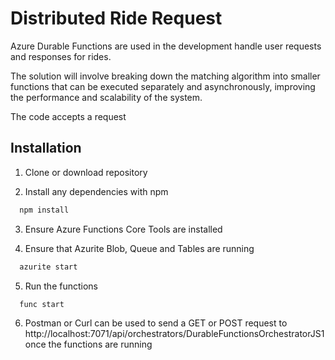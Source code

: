 
# Distributed Ride Request

Azure Durable Functions are used in the development handle user requests and responses for rides.

The solution will involve breaking down the matching algorithm into smaller functions that can be executed separately and asynchronously, improving the performance and scalability of the system.

The code accepts a request 

## Installation
1. Clone or download repository

2. Install any dependencies with npm

```bash
  npm install
```

3. Ensure Azure Functions Core Tools are installed

4. Ensure that Azurite Blob, Queue and Tables are running

```bash
  azurite start
```
5. Run the functions

```bash
  func start
```

6. Postman or Curl can be used to send a GET or POST request to http://localhost:7071/api/orchestrators/DurableFunctionsOrchestratorJS1 once the functions are running
    
